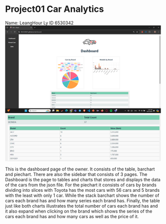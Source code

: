 # Project01 Car Analytics
 Name: LeangHour Ly
 ID 6530342
![Dashboard](./screen01.png)
![Table](./screen04.png)


This is the dashboard page of the owner. It consists of the table, barchart and piechart. There are also the sidebar that consists of 3 pages. The Dashboard is the page to tables and charts that stores and displays the data of the cars from the json file.
For the piechart it consists of cars by brands dividing into slices with Toyota has the most cars with 56 cars and 5 brands with the least with only 1 car. While the stack barchart shows the number of cars each brand has and how many series each brand has. Finally, the table just like both charts illustrates the total number of cars each brand has and it also expand when clicking on the brand which shows the series of the cars each brand has and how many cars as well as the price of it.
